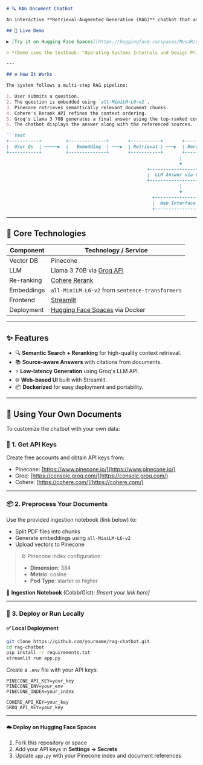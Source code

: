 ````markdown
# 🔍 RAG Document Chatbot

An interactive **Retrieval-Augmented Generation (RAG)** chatbot that answers questions based on any document corpus. It combines semantic search, re-ranking, and large language models (LLMs) to deliver accurate, context-aware, and **source-backed answers**.

## 🚀 Live Demo

▶️ [Try it on Hugging Face Spaces](https://huggingface.co/spaces/MusaR/rag-chatbot)

> *(Demo uses the textbook: "Operating Systems Internals and Design Principles" by William Stallings.)*

---

## ⚙️ How It Works

The system follows a multi-step RAG pipeline:

1. User submits a question.
2. The question is embedded using `all-MiniLM-L6-v2`.
3. Pinecone retrieves semantically relevant document chunks.
4. Cohere's Rerank API refines the context ordering.
5. Groq's Llama 3 70B generates a final answer using the top-ranked context.
6. The chatbot displays the answer along with the referenced sources.

```text
+-----------+         +--------------+       +-----------+       +-----------+
|  User Qs  | ─────▶  |   Embedding  | ───▶  | Retrieval | ───▶  | Reranking |
+-----------+         +--------------+       +-----------+       +-----------+
                                                                |
                                                                ▼
                                                    +----------------------+
                                                    |  LLM Answer via Groq |
                                                    +----------------------+
                                                                |
                                                                ▼
                                                      +----------------+
                                                      |  Web Interface |
                                                      +----------------+
````

---

## 🧠 Core Technologies

| Component  | Technology / Service                                            |
| ---------- | --------------------------------------------------------------- |
| Vector DB  | Pinecone                                                        |
| LLM        | Llama 3 70B via [Groq API](https://console.groq.com/)           |
| Re-ranking | [Cohere Rerank](https://cohere.com/rerank)                      |
| Embeddings | `all-MiniLM-L6-v2` from `sentence-transformers`                 |
| Frontend   | [Streamlit](https://streamlit.io/)                              |
| Deployment | [Hugging Face Spaces](https://huggingface.co/spaces) via Docker |

---

## ✨ Features

* 🔍 **Semantic Search + Reranking** for high-quality context retrieval.
* 📚 **Source-aware Answers** with citations from documents.
* ⚡ **Low-latency Generation** using Groq's LLM API.
* 🌐 **Web-based UI** built with Streamlit.
* 📦 **Dockerized** for easy deployment and portability.

---

## 📁 Using Your Own Documents

To customize the chatbot with your own data:

### 🔑 1. Get API Keys

Create free accounts and obtain API keys from:

* Pinecone: [https://www.pinecone.io/](https://www.pinecone.io/)
* Groq: [https://console.groq.com/](https://console.groq.com/)
* Cohere: [https://cohere.com/](https://cohere.com/)

---

### 📦 2. Preprocess Your Documents

Use the provided ingestion notebook (link below) to:

* Split PDF files into chunks
* Generate embeddings using `all-MiniLM-L6-v2`
* Upload vectors to Pinecone

> ⚙️ Pinecone index configuration:
>
> * **Dimension**: 384
> * **Metric**: cosine
> * **Pod Type**: starter or higher

📄 **Ingestion Notebook** (Colab/Gist): *\[Insert your link here]*

---

### 🚀 3. Deploy or Run Locally

#### ✅ Local Deployment

```bash
git clone https://github.com/yourname/rag-chatbot.git
cd rag-chatbot
pip install -r requirements.txt
streamlit run app.py
```

Create a `.env` file with your API keys:

```
PINECONE_API_KEY=your_key
PINECONE_ENV=your_env
PINECONE_INDEX=your_index

COHERE_API_KEY=your_key
GROQ_API_KEY=your_key
```

---

#### ☁️ Deploy on Hugging Face Spaces

1. Fork this repository or space
2. Add your API keys in **Settings → Secrets**
3. Update `app.py` with your Pinecone index and document references

